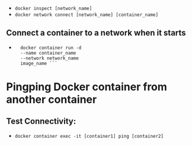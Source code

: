 
- `docker inspect [network_name]`
- `docker network connect [network_name] [container_name]`

## Connect a container to a network when it starts
- ```
    docker container run -d 
    --name container_name 
    --network network_name 
    image_name ```
# Pingping Docker container from another container
## Test Connectivity:
- `docker container exec -it [container1] ping [container2]`

